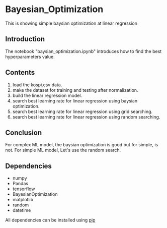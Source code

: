 # Bayesian_Optimization
This is showing simple baysian optimization at linear regression

## Introduction
The notebook "baysian_optimization.ipynb" introduces how to find the best hyperparameters value.

## Contents
1. load the kospi.csv data.
2. make the dataset for training and testing after normalization.
3. build the linear regression model.
4. search best learning rate for linear regression using baysian optimization.
5. search best learning rate for linear regression using grid searching.
6. search best learning rate for linear regression using random searching.

## Conclusion
For complex ML model, the baysian optimization is good but for simple, is not.
For simple ML model, Let's use the random search.

## Dependencies
* numpy
* Pandas
* tensorflow
* BayesianOptimization
* matplotlib
* random
* datetime

All dependencies can be installed using [pip](https://pip.pypa.io/en/stable/)
